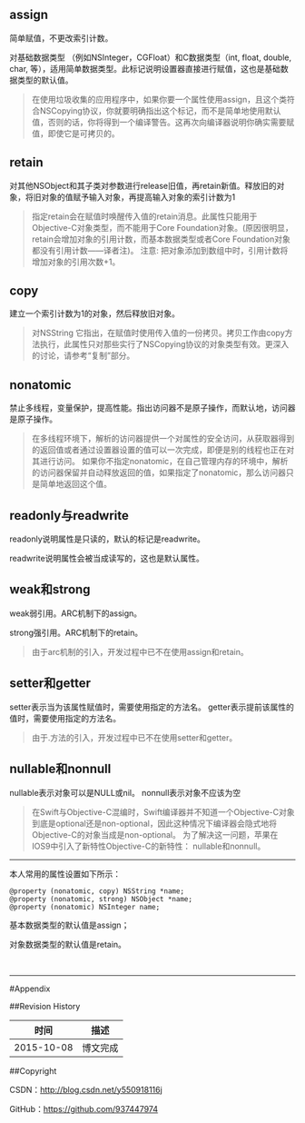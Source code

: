 ## assign 

简单赋值，不更改索引计数。

对基础数据类型 （例如NSInteger，CGFloat）和C数据类型（int, float, double, char, 等），适用简单数据类型。此标记说明设置器直接进行赋值，这也是基础数据类型的默认值。

> 在使用垃圾收集的应用程序中，如果你要一个属性使用assign，且这个类符合NSCopying协议，你就要明确指出这个标记，而不是简单地使用默认值，否则的话，你将得到一个编译警告。这再次向编译器说明你确实需要赋值，即使它是可拷贝的。

## retain

对其他NSObject和其子类对参数进行release旧值，再retain新值。释放旧的对象，将旧对象的值赋予输入对象，再提高输入对象的索引计数为1

> 指定retain会在赋值时唤醒传入值的retain消息。此属性只能用于Objective-C对象类型，而不能用于Core Foundation对象。(原因很明显，retain会增加对象的引用计数，而基本数据类型或者Core Foundation对象都没有引用计数——译者注)。
> 注意: 把对象添加到数组中时，引用计数将增加对象的引用次数+1。

## copy

建立一个索引计数为1的对象，然后释放旧对象。

> 对NSString 它指出，在赋值时使用传入值的一份拷贝。拷贝工作由copy方法执行，此属性只对那些实行了NSCopying协议的对象类型有效。更深入的讨论，请参考“复制”部分。

## nonatomic 

禁止多线程，变量保护，提高性能。指出访问器不是原子操作，而默认地，访问器是原子操作。

> 在多线程环境下，解析的访问器提供一个对属性的安全访问，从获取器得到的返回值或者通过设置器设置的值可以一次完成，即便是别的线程也正在对其进行访问。
> 如果你不指定nonatomic，在自己管理内存的环境中，解析的访问器保留并自动释放返回的值，如果指定了nonatomic，那么访问器只是简单地返回这个值。

## readonly与readwrite

readonly说明属性是只读的，默认的标记是readwrite。

readwrite说明属性会被当成读写的，这也是默认属性。

## weak和strong

weak弱引用。ARC机制下的assign。

strong强引用。ARC机制下的retain。
 
> 由于arc机制的引入，开发过程中已不在使用assign和retain。

## setter和getter

setter表示当为该属性赋值时，需要使用指定的方法名。
getter表示提前该属性的值时，需要使用指定的方法名。

> 由于.方法的引入，开发过程中已不在使用setter和getter。

## nullable和nonnull

nullable表示对象可以是NULL或nil。
nonnull表示对象不应该为空

> 在Swift与Objective-C混编时，Swift编译器并不知道一个Objective-C对象到底是optional还是non-optional，因此这种情况下编译器会隐式地将Objective-C的对象当成是non-optional。
> 为了解决这一问题，苹果在IOS9中引入了新特性Objective-C的新特性： nullable和nonnull。

----------

本人常用的属性设置如下所示：

``` objc
@property (nonatomic, copy) NSString *name;
@property (nonatomic, strong) NSObject *name;
@property (nonatomic) NSInteger name;
```

基本数据类型的默认值是assign；

对象数据类型的默认值是retain。

&#160;

----------

#Appendix

##Revision History

| 时间 | 描述 |
| ---- | ---- |
| 2015-10-08 | 博文完成 |

##Copyright

CSDN：http://blog.csdn.net/y550918116j

GitHub：https://github.com/937447974
